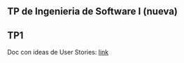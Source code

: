 TP de Ingenieria de Software I (nueva)
--------------------------------------

## TP1

Doc con ideas de User Stories: [link](https://docs.google.com/document/d/1_h3pNouoPj70p_lgm9hTJ0RQF5t2EPxJmb-C5GsxRrQ/edit?usp=sharing)

